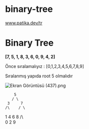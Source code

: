 # binary-tree
www.patika.dev/tr
# Binary Tree

**[7, 5, 1, 8, 3, 6, 0, 9, 4, 2]**

Önce sıralamalıyız : [0,1,2,3,4,5,6,7,8,9]

Sıralanmış yapıda root 5 olmalıdır

 

![Ekran Görüntüsü (437).png](https://s3-us-west-2.amazonaws.com/secure.notion-static.com/4b681b28-f374-46d6-b336-03f5b7c183eb/Ekran_Grnts_(437).png)

        5
       / \
     3     7
    /\    / \
   1  4  6   8
   /\          \
  0  2          9
